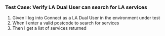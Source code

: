 ### Test Case: Verify LA Dual User can search for LA services

1. Given I log into Connect as a LA Dual User in the environment under test
2. When I enter a valid postcode to search for services
3. Then I get a list of services returned